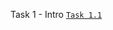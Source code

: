Task 1 - Intro
<code>[Task 1.1](https://github.com/whitemag313/DevOps_online_Kharkiv_2022_1/tree/master/m1/task1.1 "task 1.1")
</code>
